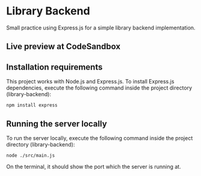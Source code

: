 # Library Backend
Small practice using Express.js for a simple library backend implementation.

## Live preview at CodeSandbox

## Installation requirements
This project works with Node.js and Express.js. To install Express.js dependencies, execute the following command inside the project directory (library-backend):
```
npm install express
```
## Running the server locally
To run the server locally, execute the following command inside the project directory (library-backend):
```
node ./src/main.js
```
On the terminal, it should show the port which the server is running at.